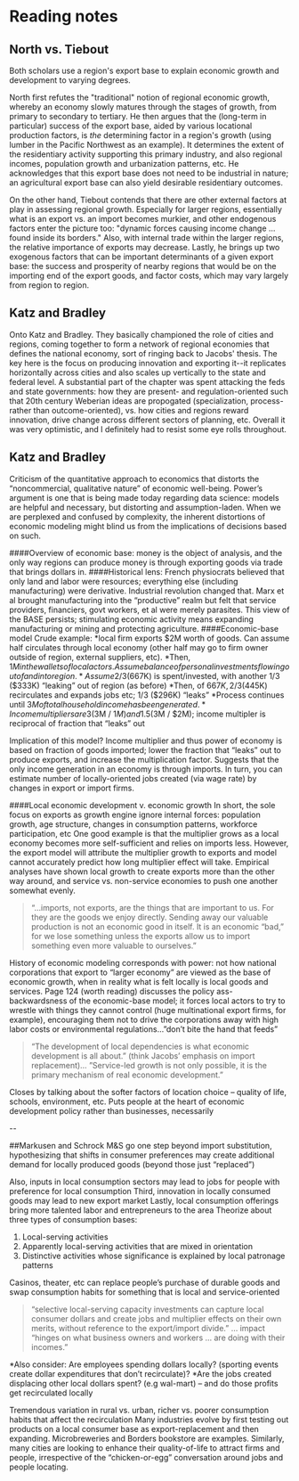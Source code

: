 # Reading notes

## North vs. Tiebout

Both scholars use a region's export base to explain economic growth and development to varying degrees. 

North first refutes the "traditional" notion of regional economic growth, whereby an economy slowly matures through the stages of growth, from primary to secondary to tertiary. He then argues that the (long-term in particular) success of the export base, aided by various locational production factors, is *the* determining factor in a region's growth (using lumber in the Pacific Northwest as an example). It determines the extent of the residentiary activity supporting this primary industry, and also regional incomes, population growth and urbanization patterns, etc. He acknowledges that this export base does not need to be industrial in nature; an agricultural export base can also yield desirable residentiary outcomes.

On the other hand, Tiebout contends that there are other external factors at play in assessing regional growth. Especially for larger regions, essentially what is an export vs. an import becomes murkier, and other endogenous factors enter the picture too: "dynamic forces causing income change ... found inside its borders." Also, with internal trade within the larger regions, the relative importance of exports may decrease. Lastly, he brings up two exogenous factors that can be important determinants of a given export base: the success and prosperity of nearby regions that would be on the importing end of the export goods, and factor costs, which may vary largely from region to region. 

## Katz and Bradley

Onto Katz and Bradley. They basically championed the role of cities and regions, coming together to form a network of regional economies that defines the national economy, sort of ringing back to Jacobs' thesis. The key here is the focus on producing innovation and exporting it--it replicates horizontally across cities and also scales up vertically to the state and federal level. A substantial part of the chapter was spent attacking the feds and state governments: how they are present- and regulation-oriented such that 20th century Weberian ideas are propogated (specialization, process- rather than outcome-oriented), vs. how cities and regions reward innovation, drive change across different sectors of planning, etc. Overall it was very optimistic, and I definitely had to resist some eye rolls throughout. 

## Katz and Bradley
Criticism of the quantitative approach to economics that distorts the “noncommercial, qualitative nature” of economic well-being. Power’s argument is one that is being made today regarding data science: models are helpful and necessary, but distorting and assumption-laden. When we are perplexed and confused by complexity, the inherent distortions of economic modeling might blind us from the implications of decisions based on such.

####Overview of economic base: 
money is the object of analysis, and the only way regions can produce money is through exporting goods via trade that brings dollars in.
####Historical lens: 
French physiocrats believed that only land and labor were resources; everything else (including manufacturing) were derivative. Industrial revolution changed that. Marx et al brought manufacturing into the “productive” realm but felt that service providers, financiers, govt workers, et al were merely parasites. This view of the BASE persists; stimulating economic activity means expanding manufacturing or mining and protecting agriculture.
####Economic-base model
Crude example: 
*local firm exports $2M worth of goods. Can assume half circulates through local economy (other half may go to firm owner outside of region, external suppliers, etc).
*Then, $1M in the wallets of local actors. Assume balance of personal investments flowing out of 	and into region.
*Assume 2/3 ($667K) is spent/invested, with another 1/3 ($333K) “leaking” out of region (as before)
*Then, of $667K, 2/3 ($445K) recirculates and expands jobs etc; 1/3 ($296K) “leaks”
*Process continues until $3M of total household income has been generated.
*Income multipliers are 3 ($3M / $1M) and 1.5 ($3M / $2M); income multipler is reciprocal of fraction that “leaks” out

Implication of this model? Income multiplier and thus power of economy is based on fraction of goods imported; lower the fraction that “leaks” out to produce exports, and increase the multiplication factor. Suggests that the only income generation in an economy is through imports. In turn, you can estimate number of locally-oriented jobs created (via wage rate) by changes in export or import firms.

####Local economic development v. economic growth
In short, the sole focus on exports as growth engine ignore internal forces: population growth, age structure, changes in consumption patterns, workforce participation, etc
One good example is that the multiplier grows as a local economy becomes more self-sufficient and relies on imports less. However, the export model will attribute the multiplier growth to exports and model cannot accurately predict how long multiplier effect will take.
Empirical analyses have shown local growth to create exports more than the other way around, and service vs. non-service economies to push one another somewhat evenly.

>“…imports, not exports, are the things that are important to us. For they are the goods we enjoy directly. Sending away our valuable production is not an economic good in itself. It is an economic “bad,” for we lose something unless the exports allow us to import something even more valuable to ourselves.”

History of economic modeling corresponds with power: not how national corporations that export to “larger economy” are viewed as the base of economic growth, when in reality what is felt locally is local goods and services.
Page 124 (worth reading) discusses the policy ass-backwardsness of the economic-base model; it forces local actors to try to wrestle with things they cannot control (huge multinational export firms, for example), encouraging them not to drive the corporations away with high labor costs or environmental regulations…”don’t bite the hand that feeds”

>“The development of local dependencies is what economic development is all about.” 
(think Jacobs’ emphasis on import replacement)…
>”Service-led growth is not only possible, it is the primary mechanism of real economic development.”

Closes by talking about the softer factors of location choice – quality of life, schools, environment, etc. Puts people at the heart of economic development policy rather than businesses, necessarily

--

##Markusen and Schrock
M&S go one step beyond import substitution, hypothesizing that shifts in consumer preferences  may create additional demand for locally produced goods (beyond those just “replaced”)

Also, inputs in local consumption sectors may lead to jobs for people with preference for local consumption
Third, innovation in locally consumed goods may lead to new export market
Lastly, local consumption offerings bring more talented labor and entrepreneurs to the area
Theorize about three types of consumption bases:
1.	Local-serving activities
2.	Apparently local-serving activities that are mixed in orientation
3.	Distinctive activities whose significance is explained by local patronage patterns

Casinos, theater, etc can replace people’s purchase of durable goods and swap consumption habits for something that is local and service-oriented

>“selective local-serving capacity investments can capture local consumer dollars and create jobs and multiplier effects on their own merits, without reference to the export/import divide.” … impact “hinges on what business owners and workers … are doing with their incomes.”

*Also consider: Are employees spending dollars locally? (sporting events create dollar expenditures that don’t recirculate)? *Are the jobs created displacing other local dollars spent? (e.g wal-mart) – and do those profits get recirculated locally

Tremendous variation in rural vs. urban, richer vs. poorer consumption habits that affect the recirculation 
Many industries evolve by first testing out products on a local consumer base as export-replacement and then expanding. Microbreweries and Borders bookstore are examples.
Similarly, many cities are looking to enhance their quality-of-life to attract firms and people, irrespective of the “chicken-or-egg” conversation around jobs and people locating.

